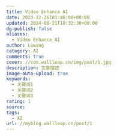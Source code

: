 ```yaml
---
title: Video Enhance AI
date: 2023-12-26T01:46:00+08:00
updated: 2024-08-21T10:32:30+08:00
dg-publish: false
aliases:
  - Video Enhance AI
author: Luwang
category: AI
comments: true
cover: //cdn.wallleap.cn/img/post/1.jpg
description: 文章描述
image-auto-upload: true
keywords:
  - 关键词1
  - 关键词2
  - 关键词3
rating: 1
source: 
tags:
  - AI
url: //myblog.wallleap.cn/post/1
---
```

